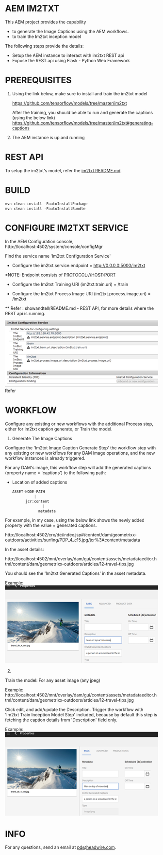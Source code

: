 AEM IM2TXT
==========

This AEM project provides the capability
 - to generate the Image Captions using the AEM workflows.
 - to train the Im2txt inception model
 
The following steps provide the details:
 - Setup the AEM instance to interact with im2txt REST api
 - Expose the REST api using Flask - Python Web Framework

PREREQUISITES
==============

1. Using the link below, make sure to install and train the im2txt model

    https://github.com/tensorflow/models/tree/master/im2txt
    
    After the training, you should be able to run and generate the captions (using the below link)
    https://github.com/tensorflow/models/tree/master/im2txt#generating-captions

2. The AEM instance is up and running


REST API
========

To setup the im2txt's model, refer the [im2txt README.md](showandtell/README.md). 
    
BUILD
======

    mvn clean install -PautoInstallPackage
    mvn clean install -PautoInstallBundle


CONFIGURE IM2TXT SERVICE
========================
   
In the AEM Configuration console, http://localhost:4502/system/console/configMgr

Find the service name 'Im2txt Configuration Service'

- Configure the im2txt.service.endpoint = http://0.0.0.0:5000/im2txt
   
*NOTE: Endpoint consists of <PROTOCOL://HOST:PORT>

- Configure the Im2txt Training URI (im2txt.train.uri) = /train

- Configure the Im2txt Process Image URI (im2txt.process.image.uri) = /im2txt

** Refer : showandtell/README.md - REST API, for more details where the REST api is running.

![Alt text](https://github.com/DevDh/aem-im2txt/blob/master/screenshots/im2txt-config-service.png?raw=true "Im2txt Configuration Service")
Refer 


WORKFLOW
=========

Configure any existing or new workflows with the additional Process step, either for im2txt caption generate, or Train the model.

1. Generate The Image Captions

Configure the 'Im2txt Image Caption Generate Step' the workflow step with any existing or new workflows for any DAM image operations, and the new workflow instances is already triggered.

For any DAM's image, this workflow step will add the generated captions (property name = 'captions') to the following path:
 
* Location of added captions
    
      ASSET-NODE-PATH
                |
            jcr:content
                    |
                  metadata

For example, in my case, using the below link shows the newly added property with the value = generated captions.

http://localhost:4502/crx/de/index.jsp#/content/dam/geometrixx-outdoors/activities/surfing/PDP_4_c15.jpg/jcr%3Acontent/metadata

In the asset details:

http://localhost:4502/mnt/overlay/dam/gui/content/assets/metadataeditor.html/content/dam/geometrixx-outdoors/articles/12-travel-tips.jpg

You should see the 'Im2txt Generated Captions' in the asset metadata.

Example:
![Alt text](https://github.com/DevDh/aem-im2txt/blob/master/screenshots/gencap1.png "Generated Captions")


2. 
Train the model:
For any asset image (any jpeg) 

Example:
http://localhost:4502/mnt/overlay/dam/gui/content/assets/metadataeditor.html/content/dam/geometrixx-outdoors/articles/12-travel-tips.jpg

Click edit, and add/update the Description.
Trigger the workflow with 'Im2txt Train Inception Model Step' included, because by default this step is fetching the caption details from 'Description' field only.

Example:
![Alt text](https://github.com/DevDh/aem-im2txt/blob/master/screenshots/trncap.png "Training")


INFO
=====

For any questions, send an email at pd@headwire.com.
